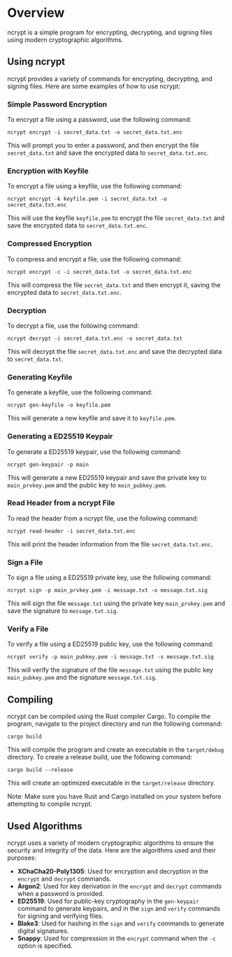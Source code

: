 # Overview
ncrypt is a simple program for encrypting, decrypting, and signing files using modern cryptographic algorithms.

## Using ncrypt
ncrypt provides a variety of commands for encrypting, decrypting, and signing files. Here are some examples of how to use ncrypt:

### Simple Password Encryption
To encrypt a file using a password, use the following command:

`ncrypt encrypt -i secret_data.txt -o secret_data.txt.enc`

This will prompt you to enter a password, and then encrypt the file `secret_data.txt` and save the encrypted data to `secret_data.txt.enc`.

### Encryption with Keyfile
To encrypt a file using a keyfile, use the following command:

`ncrypt encrypt -k keyfile.pem -i secret_data.txt -o secret_data.txt.enc`

This will use the keyfile `keyfile.pem` to encrypt the file `secret_data.txt` and save the encrypted data to `secret_data.txt.enc`.

### Compressed Encryption
To compress and encrypt a file, use the following command:

`ncrypt encrypt -c -i secret_data.txt -o secret_data.txt.enc`

This will compress the file `secret_data.txt` and then encrypt it, saving the encrypted data to `secret_data.txt.enc`.

### Decryption
To decrypt a file, use the following command:

`ncrypt decrypt -i secret_data.txt.enc -o secret_data.txt`

This will decrypt the file `secret_data.txt.enc` and save the decrypted data to `secret_data.txt`.

### Generating Keyfile
To generate a keyfile, use the following command:

`ncrypt gen-keyfile -o keyfile.pem`

This will generate a new keyfile and save it to `keyfile.pem`.

### Generating a ED25519 Keypair
To generate a ED25519 keypair, use the following command:

`ncrypt gen-keypair -p main`

This will generate a new ED25519 keypair and save the private key to `main_prvkey.pem` and the public key to `main_pubkey.pem`.

### Read Header from a ncrypt File
To read the header from a ncrypt file, use the following command:

`ncrypt read-header -i secret_data.txt.enc`

This will print the header information from the file `secret_data.txt.enc`.

### Sign a File
To sign a file using a ED25519 private key, use the following command:

`ncrypt sign -p main_prvkey.pem -i message.txt -o message.txt.sig`

This will sign the file `message.txt` using the private key `main_prvkey.pem` and save the signature to `message.txt.sig`.

### Verify a File
To verify a file using a ED25519 public key, use the following command:

`ncrypt verify -p main_pubkey.pem -i message.txt -s message.txt.sig`

This will verify the signature of the file `message.txt` using the public key `main_pubkey.pem` and the signature `message.txt.sig`.

## Compiling
ncrypt can be compiled using the Rust compiler Cargo. To compile the program, navigate to the project directory and run the following command:

`cargo build`

This will compile the program and create an executable in the `target/debug` directory. To create a release build, use the following command:

`cargo build --release`

This will create an optimized executable in the `target/release` directory.

Note: Make sure you have Rust and Cargo installed on your system before attempting to compile ncrypt.

## Used Algorithms
ncrypt uses a variety of modern cryptographic algorithms to ensure the security and integrity of the data. Here are the algorithms used and their purposes:

- **XChaCha20-Poly1305**: Used for encryption and decryption in the `encrypt` and `decrypt` commands.
- **Argon2**: Used for key derivation in the `encrypt` and `decrypt` commands when a password is provided.
- **ED25519**: Used for public-key cryptography in the `gen-keypair` command to generate keypairs, and in the `sign` and `verify` commands for signing and verifying files.
- **Blake3**: Used for hashing in the `sign` and `verify` commands to generate digital signatures.
- **Snappy**: Used for compression in the `encrypt` command when the `-c` option is specified.